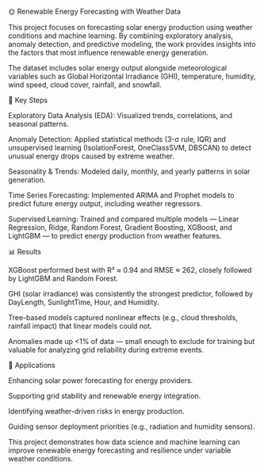 🌞 Renewable Energy Forecasting with Weather Data

This project focuses on forecasting solar energy production using weather conditions and machine learning. By combining exploratory analysis, anomaly detection, and predictive modeling, the work provides insights into the factors that most influence renewable energy generation.

The dataset includes solar energy output alongside meteorological variables such as Global Horizontal Irradiance (GHI), temperature, humidity, wind speed, cloud cover, rainfall, and snowfall.

🔎 Key Steps

Exploratory Data Analysis (EDA): Visualized trends, correlations, and seasonal patterns.

Anomaly Detection: Applied statistical methods (3-σ rule, IQR) and unsupervised learning (IsolationForest, OneClassSVM, DBSCAN) to detect unusual energy drops caused by extreme weather.

Seasonality & Trends: Modeled daily, monthly, and yearly patterns in solar generation.

Time Series Forecasting: Implemented ARIMA and Prophet models to predict future energy output, including weather regressors.

Supervised Learning: Trained and compared multiple models — Linear Regression, Ridge, Random Forest, Gradient Boosting, XGBoost, and LightGBM — to predict energy production from weather features.

📊 Results

XGBoost performed best with R² ≈ 0.94 and RMSE ≈ 262, closely followed by LightGBM and Random Forest.

GHI (solar irradiance) was consistently the strongest predictor, followed by DayLength, SunlightTime, Hour, and Humidity.

Tree-based models captured nonlinear effects (e.g., cloud thresholds, rainfall impact) that linear models could not.

Anomalies made up <1% of data — small enough to exclude for training but valuable for analyzing grid reliability during extreme events.

🚀 Applications

Enhancing solar power forecasting for energy providers.

Supporting grid stability and renewable energy integration.

Identifying weather-driven risks in energy production.

Guiding sensor deployment priorities (e.g., radiation and humidity sensors).

This project demonstrates how data science and machine learning can improve renewable energy forecasting and resilience under variable weather conditions.
